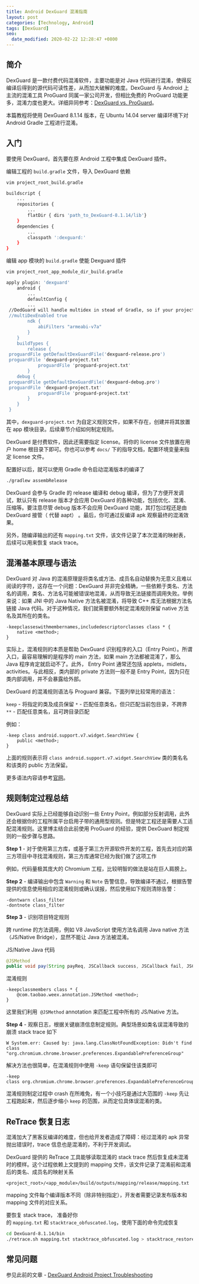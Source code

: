 ```yaml
---
title: Android DexGuard 混淆指南
layout: post
categories: [Technology, Android]
tags: [DexGuard]
seo:
  date_modified: 2020-02-22 12:28:47 +0800
---
```


## 简介

DexGuard 是一款付费代码混淆软件，主要功能是对 Java 代码进行混淆，使得反编译后得到的源代码可读性差，从而加大破解的难度。DexGuard 与 Android 上主流的混淆工具 ProGuard 同属一家公司开发，但相比免费的 ProGuard 功能更多，混淆力度也更大。详细异同参考：[DexGuard vs. ProGuard](https://www.guardsquare.com/en/blog/dexguard-vs-proguard)。

本篇教程将使用 DexGuard 8.1.14 版本，在 Ubuntu 14.04 server 编译环境下对 Android Gradle 工程进行混淆。

## 入门

要使用 DexGuard，首先要在原 Android 工程中集成 DexGuard 插件。

编辑工程的 `build.gradle` 文件，导入 DexGuard 依赖

```sh
vim project_root_build.gradle

buildscript {
    ...
    repositories {
        ...
        flatDir { dirs 'path_to_DexGuard-8.1.14/lib'}
    }
    dependencies {
        ...
        classpath ':dexguard:'
    }
}
```

编辑 app 模块的 `build.gradle` 使能 Dexguard 插件


```sh
vim project_root_app_module_dir_build.gradle

apply plugin: 'dexguard'
    android {
        ...
        defaultConfig {
        ...
 //DedGuard will handle multidex in stead of Gradle, so if your project needs multdex support, disable Gradle's multidex support here and add -multidex to your dexguard-projext.txt.
 //multiDexEnabled true
        ndk {
            abiFilters "armeabi-v7a"
        }
    }
    buildTypes {
        release {
 proguardFile getDefaultDexGuardFile('dexguard-release.pro')
 proguardFile 'dexguard-project.txt'
            proguardFile 'proguard-project.txt'
        }
    debug {
 proguardFile getDefaultDexGuardFile('dexguard-debug.pro')
 proguardFile 'dexguard-project.txt'
            proguardFile 'proguard-project.txt'
        }
    }
 }
```

其中，`dexguard-project.txt` 为自定义规则文件，如果不存在，创建并将其放置在 app 模块目录。后续章节介绍如何制定规则。

DexGuard 是付费软件，因此还需要指定 license。将你的 license 文件放置在用户 home 根目录下即可。你也可以参考 `docs/` 下的指导文档，配置环境变量来指定 license 文件。

配置好以后，就可以使用 Gradle 命令启动混淆版本的编译了


```sh
./gradlew assembRelease
```

DexGuard 会参与 Gradle 的 release 编译和 debug 编译，但为了方便开发调试，默认只有 release 版本才会应用 DexGuard 的各种功能，包括优化、混淆、压缩等。要注意尽管 debug 版本不会应用 DexGuard 功能，其打包过程还是由 DexGuard 接管（ 代替 aapt） 。最后，你可通过反编译 apk 观察最终的混淆效果。

另外，随编译输出的还有 `mapping.txt` 文件，该文件记录了本次混淆的映射表，后续可以用来恢复 stack trace。

## 混淆基本原理与语法

DexGuard 对 Java 的混淆原理是将类名或方法、成员名自动替换为无意义且难以阅读的字符，这存在一个问题：DexGuard 并非完全精确，一些依赖于类名、方法名的调用，类名、方法名可能被错误地混淆，从而导致无法链接而调用失败。举例来说：如果 JNI 中的 Java Native 方法名被混淆，将导致 C++ 库无法根据方法名链接 Java 代码。对于这种情况，我们就需要额外制定混淆规则保留 native 方法名及其所在的类名。

```
-keepclasseswithmembernames,includedescriptorclasses class * {
    native <method>;
}
```

实际上，混淆规则的本质是帮助 DexGuard 识别程序的入口（Entry Point）。所谓入口，最容易理解的是程序的 main 方法，如果 main 方法都被混淆了，那么 Java 程序肯定就启动不了。此外， Entry Point 通常还包括 applets，midlets，activities。与此相反，类内部的 private 方法则一般不是 Entry Point，因为只在类内部调用，并不会暴露给外部。

DexGuard 的混淆规则语法与 Proguard 兼容。下面列举比较常用的语法：

`keep` - 将指定的类及成员保留 `*` - 匹配任意类名，但只匹配当前包目录，不跨界 `**` - 匹配任意类名，且可跨目录匹配

例如：

```
-keep class android.support.v7.widget.SearchView {
    public <method>;
}
```
上面的规则表示将 `class android.support.v7.widget.SearchView` 类的类名名和该类的 public 方法保留。

更多语法内容请参考[官网](https://www.guardsquare.com/en/proguard/manual/usage)。

## 规则制定过程总结

DexGuard 实际上已经能够自动识别一些 Entry Point，例如部分反射调用，此外还会根据你的工程所属平台启用子带的通用型规则。但是特定工程还是需要人工适配混淆规则。这里博主结合此前使用 ProGuard 的经验，提供 DexGuard 制定规则的一般步骤与思路。

**Step 1** - 对于使用第三方库，或基于第三方开源软件开发的工程，首先去对应的第三方项目中寻找混淆规则，第三方库通常已经为我们做了这项工作

例如，代码量极其庞大的 Chromium 工程，比较明智的做法是站在巨人肩膀上。

**Step 2** - 编译输出中包含 `Warning` 和 `Note` 告警信息，导致编译不通过，根据告警提供的信息使用相应的混淆规则或确认误报，然后使用如下规则清除告警：


```
-dontwarn class_filter
-dontnote class_filter
```

**Step 3** - 识别项目特定规则

跨 runtime 的方法调用，例如 V8 JavaScript 使用方法名调用 Java native 方法（JS/Native Bridge），显然不能让 Java 方法被混淆。

JS/Native Java 代码

```java
@JSMethod
public void pay(String payReq, JSCallback success, JSCallback fail, JSCallback complete) {...}
```

混淆规则

```
-keepclassmembers class * {
    @com.taobao.weex.annotation.JSMethod <method>;
}
```

这里我们利用  `@JSMethod` annotation 来匹配工程中所有的 JS/Native 方法。

**Step 4** - 观察日志，根据关键崩溃信息制定规则。典型场景如类名误混淆导致的崩溃 stack trace 如下

```
W System.err: Caused by: java.lang.ClassNotFoundException: Didn't find class "org.chromium.chrome.browser.preferences.ExpandablePreferenceGroup"
```

解决方法也很简单，在混淆规则中使用 `-keep` 语句保留住该类即可

```
-keep class org.chromium.chrome.browser.preferences.ExpandablePreferenceGroup
```

混淆规则制定过程中 crash 在所难免，有一个小技巧是通过大范围的 `-keep` 先让工程跑起来，然后逐步缩小 `keep` 的范围，从而定位具体误混淆的类。

## ReTrace 恢复日志

混淆加大了黑客反编译的难度，但也给开发者造成了障碍：经过混淆的 apk 异常抛出错误时，trace 信息也是混淆的，不利于开发调试。

DexGuard 提供的 ReTrace 工具能够读取混淆的 stack trace 然后恢复成未混淆时的模样。这个过程依赖上文提到的 mapping 文件，该文件记录了混淆前和混淆后的类名、成员名的映射关系

```
<project_root>/<app_module>/build/outputs/mapping/release/mapping.txt
```

mapping 文件每个编译版本不同（除非特别指定），开发者需要记录发布版本和 mapping 文件的对应关系。

要恢复 stack trace， 准备好你的 `mapping.txt` 和 `stacktrace_obfuscated.log`，使用下面的命令完成恢复

```sh
cd DexGuard-8.1.14/bin
./retrace.sh mapping.txt stacktrace_obfuscated.log > stacktrace_restored.log
```

## 常见问题

参见此前的文章 - [DexGuard Android Project Troubleshooting](https://linhongbo.com/2018/05/09/dexguard-troubleshooting.html)

